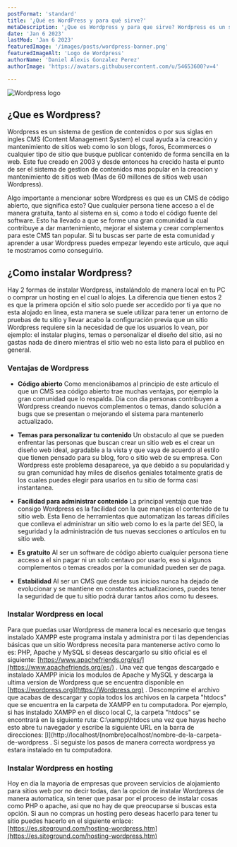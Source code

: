 ```yaml
---
postFormat: 'standard'
title: '¿Qué es WordPress y para qué sirve?'
metaDescription: '¿Que es Wordpress y para que sirve? Wordpress es un sistema de gestion de contenido que ayuda a administrar el contenido de un sitio web.'
date: 'Jan 6 2023'
lastMod: 'Jan 6 2023'
featuredImage: '/images/posts/wordpress-banner.png'
featuredImageAlt: 'Logo de Wordpress'
authorName: 'Daniel Alexis Gonzalez Perez'
authorImage: 'https://avatars.githubusercontent.com/u/54653600?v=4'

---
```

![Wordpress logo](/images/posts/wordpress-banner.png)
## ¿Que es Wordpress?

Wordpress es un sistema de gestion de contenidos o por sus siglas en ingles CMS (Content Management System) el cual ayuda a la creación y mantenimiento de sitios web como lo son  blogs, foros, Ecommerces o cualquier tipo de sitio que busque publicar contenido de forma sencilla en la web. Este fue creado en 2003 y desde entonces ha crecido hasta el punto de ser el sistema de gestion de contenidos mas popular en la creacion y mantenimiento de sitios web (Mas de 60 millones de sitios web usan Wordpress).

Algo importante a mencionar sobre Wordpress es que es un CMS de código abierto, que significa esto? Que cualquier persona tiene acceso a el de manera gratuita, tanto al sistema en si, como a todo el código fuente del software. Esto ha llevado a que se forme una gran comunidad la cual contribuye a dar mantenimiento, mejorar el sistema y crear complementos para este CMS tan popular. Si tu buscas ser parte de esta comunidad y aprender a usar Wordpress puedes empezar  leyendo este articulo, que aqui te mostramos como conseguirlo.

## ¿Como instalar Wordpress?

Hay 2 formas de instalar Wordpress, instalándolo de manera local en tu PC o comprar un hosting en el cual lo alojes. La diferencia que tienen estos 2 es que la primera opción el sitio solo puede ser accedido por ti ya que no esta alojado en linea, esta manera se suele utilizar para tener un entorno de pruebas de tu sitio y llevar acabo la configuración previa que un sitio Wordpress requiere sin la necesidad de que los usuarios lo vean, por ejemplo: el instalar plugins, temas o personalizar el diseño del sitio, asi no gastas nada de dinero mientras el sitio web no esta listo para el publico en general.

### Ventajas de Wordpress

- **Código abierto**
    Como mencionábamos al principio de este articulo el que un CMS sea código abierto trae muchas ventajas, por ejemplo la gran comunidad que lo respalda. Dia con dia personas contribuyen a Wordpress creando nuevos complementos o temas, dando solución a bugs que se presentan o mejorando el sistema para mantenerlo actualizado.


- **Temas para personalizar tu contenido**
    Un obstaculo al que se pueden enfrentar las personas que buscan crear un sitio web es el crear un diseño web ideal, agradable a la vista y que vaya de acuerdo al estilo que tienen pensado para su blog, foro o sitio web de su empresa. Con Wordpress este problema desaparece, ya que debido a su popularidad y su gran comunidad hay miles de diseños geniales totalmente gratis de los cuales puedes elegir para usarlos en tu sitio de forma casi instantanea.
    
- **Facilidad para administrar contenido**
    La principal ventaja que trae consigo Wordpress es la facilidad con la que manejas el contenido de tu sitio web. Esta lleno de herramientas que automatizan las tareas difíciles que conlleva el administrar un sitio web como lo es la parte del SEO, la seguridad y la administración de tus nuevas secciones o artículos en tu sitio web.
    
- **Es gratuito**
    Al ser un software de código abierto cualquier persona tiene acceso a el sin pagar ni un solo centavo por usarlo, eso si algunos complementos o temas creados por la comunidad pueden ser de paga.
    
- **Estabilidad**
    Al ser un CMS que desde sus inicios nunca ha dejado de evolucionar y se mantiene en constantes actualizaciones, puedes tener la seguridad de que tu sitio podrá durar tantos años como tu desees.

### Instalar Wordpress en local
Para que puedas usar Wordpress de manera local es necesario que tengas instalado XAMPP este programa instala y administra por ti las dependencias básicas que un sitio Wordpress necesita para mantenerse activo como lo es: PHP, Apache y MySQL si deseas descargarlo su sitio oficial es el siguiente: [https://www.apachefriends.org/es/](https://www.apachefriends.org/es/) . Una vez que tengas descargado e instalado XAMPP inicia los modulos de Apache y MySQL y descarga la ultima version de Wordpress que se encuentra disponible en [https://wordpress.org](https://Wordpress.org) . Descomprime el archivo que acabas de descargar y copia todos los archivos en la carpeta "htdocs" que se encuentra en la carpeta de XAMPP en tu computadora. Por ejemplo, si has instalado XAMPP en el disco local C, la carpeta "htdocs" se encontrará en la siguiente ruta: C:\xampp\htdocs una vez que hayas hecho esto abre tu navegador y escribe la siguiente URL en la barra de direcciones: [l](http://localhost/(nombre)ocalhost/nombre-de-la-carpeta-de-wordpress . Si seguiste los pasos de manera correcta wordpress ya estara instalado en tu computadora.



### Instalar Wordpress en hosting
 Hoy en dia la mayoria de empresas que proveen servicios de alojamiento para sitios web por no decir todas, dan la opcion de instalar Wordpress de manera automatica, sin tener que pasar por el proceso de instalar cosas como PHP o apache, asi que no hay de que preocuparse si buscas esta opción. Si aun no compras un hosting pero deseas hacerlo para tener tu sitio puedes hacerlo en el siguiente enlace: [https://es.siteground.com/hosting-wordpress.htm](https://es.siteground.com/hosting-wordpress.htm)
